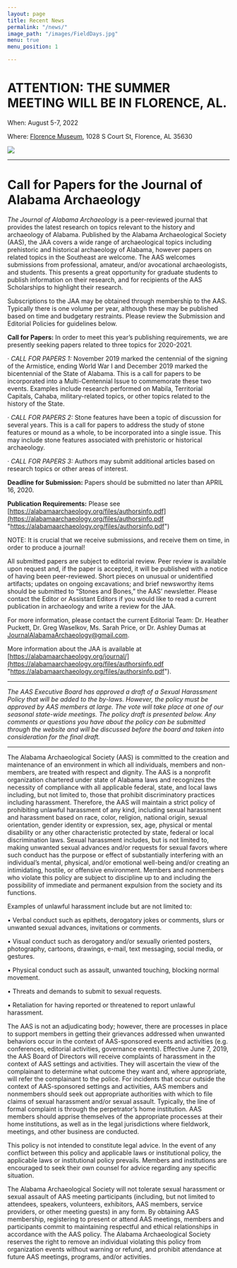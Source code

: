 ```yaml
---
layout: page
title: Recent News
permalink: "/news/"
image_path: "/images/FieldDays.jpg"
menu: true
menu_position: 1

---
```

# ATTENTION: THE SUMMER MEETING WILL BE IN FLORENCE, AL.

When: August 5-7, 2022

Where: [Florence Museum](https://www.florencealmuseums.com/landing-page/indianmoundmuseum), 1028 S Court St, Florence, AL 35630

![](/uploads/summer-meeting.jpg)

***

# Call for Papers for the Journal of Alabama Archaeology

_The Journal of Alabama Archaeology_ is a peer-reviewed journal that provides the latest research on topics relevant to the history and archaeology of Alabama. Published by the Alabama Archaeological Society (AAS), the JAA covers a wide range of archaeological topics including prehistoric and historical archaeology of Alabama, however papers on related topics in the Southeast are welcome. The AAS welcomes submissions from professional, amateur, and/or avocational archaeologists, and students. This presents a great opportunity for graduate students to publish information on their research, and for recipients of the AAS Scholarships to highlight their research.

Subscriptions to the JAA may be obtained through membership to the AAS. Typically there is one volume per year, although these may be published based on time and budgetary restraints. Please review the Submission and Editorial Policies for guidelines below.

**Call for Papers:** In order to meet this year’s publishing requirements, we are presently seeking papers related to three topics for 2020-2021.

· _CALL FOR PAPERS 1:_ November 2019 marked the centennial of the signing of the Armistice, ending World War I and December 2019 marked the bicentennial of the State of Alabama. This is a call for papers to be incorporated into a Multi-Centennial Issue to commemorate these two events. Examples include research performed on Mabila, Territorial Capitals, Cahaba, military-related topics, or other topics related to the history of the State.

· _CALL FOR PAPERS 2:_ Stone features have been a topic of discussion for several years. This is a call for papers to address the study of stone features or mound as a whole, to be incorporated into a single issue. This may include stone features associated with prehistoric or historical archaeology.

· _CALL FOR PAPERS 3:_ Authors may submit additional articles based on research topics or other areas of interest.

**Deadline for Submission:** Papers should be submitted no later than APRIL 16, 2020.

**Publication Requirements:** Please see [https://alabamaarchaeology.org/files/authorsinfo.pdf](https://alabamaarchaeology.org/files/authorsinfo.pdf "https://alabamaarchaeology.org/files/authorsinfo.pdf")

NOTE: It is crucial that we receive submissions, and receive them on time, in order to produce a journal!

All submitted papers are subject to editorial review. Peer review is available upon request and, if the paper is accepted, it will be published with a notice of having been peer-reviewed. Short pieces on unusual or unidentified artifacts; updates on ongoing excavations; and brief newsworthy items should be submitted to “Stones and Bones,” the AAS’ newsletter. Please contact the Editor or Assistant Editors if you would like to read a current publication in archaeology and write a review for the JAA.

For more information, please contact the current Editorial Team: Dr. Heather Puckett, Dr. Greg Waselkov, Ms. Sarah Price, or Dr. Ashley Dumas at [JournalAlabamaArchaeology@gmail.com](mailto:JournalAlabamaArchaeology@gmail.com).

More information about the JAA is available at [https://alabamaarchaeology.org/journal/](https://alabamaarchaeology.org/files/authorsinfo.pdf "https://alabamaarchaeology.org/files/authorsinfo.pdf").

***

_The AAS Executive Board has approved a draft of a Sexual Harassment Policy that will be added to the by-laws. However, the policy must be approved by AAS members at large. The vote will take place at one of our seasonal state-wide meetings. The policy draft is presented below. Any comments or questions you have about the policy can be submitted through the website and will be discussed before the board and taken into consideration for the final draft._

***

The Alabama Archaeological Society (AAS) is committed to the creation and maintenance of an environment in which all individuals, members and non-members, are treated with respect and dignity. The AAS is a nonprofit organization chartered under state of Alabama laws and recognizes the necessity of compliance with all applicable federal, state, and local laws including, but not limited to, those that prohibit discriminatory practices including harassment. Therefore, the AAS will maintain a strict policy of prohibiting unlawful harassment of any kind, including sexual harassment and harassment based on race, color, religion, national origin, sexual orientation, gender identity or expression, sex, age, physical or mental disability or any other characteristic protected by state, federal or local discrimination laws. Sexual harassment includes, but is not limited to, making unwanted sexual advances and/or requests for sexual favors where such conduct has the purpose or effect of substantially interfering with an individual’s mental, physical, and/or emotional well-being and/or creating an intimidating, hostile, or offensive environment. Members and nonmembers who violate this policy are subject to discipline up to and including the possibility of immediate and permanent expulsion from the society and its functions.

Examples of unlawful harassment include but are not limited to:

• Verbal conduct such as epithets, derogatory jokes or comments, slurs or unwanted sexual advances, invitations or comments.

• Visual conduct such as derogatory and/or sexually oriented posters, photography, cartoons, drawings, e-mail, text messaging, social media, or gestures.

• Physical conduct such as assault, unwanted touching, blocking normal movement.

• Threats and demands to submit to sexual requests.

• Retaliation for having reported or threatened to report unlawful harassment.

The AAS is not an adjudicating body; however, there are processes in place to support members in getting their grievances addressed when unwanted behaviors occur in the context of AAS-sponsored events and activities (e.g. conferences, editorial activities, governance events). Effective June 7, 2019, the AAS Board of Directors will receive complaints of harassment in the context of AAS settings and activities. They will ascertain the view of the complainant to determine what outcome they want and, where appropriate, will refer the complainant to the police. For incidents that occur outside the context of AAS-sponsored settings and activities, AAS members and nonmembers should seek out appropriate authorities with which to file claims of sexual harassment and/or sexual assault. Typically, the line of formal complaint is through the perpetrator’s home institution. AAS members should apprise themselves of the appropriate processes at their home institutions, as well as in the legal jurisdictions where fieldwork, meetings, and other business are conducted.

This policy is not intended to constitute legal advice. In the event of any conflict between this policy and applicable laws or institutional policy, the applicable laws or institutional policy prevails. Members and institutions are encouraged to seek their own counsel for advice regarding any specific situation.

The Alabama Archaeological Society will not tolerate sexual harassment or sexual assault of AAS meeting participants (including, but not limited to attendees, speakers, volunteers, exhibitors, AAS members, service providers, or other meeting guests) in any form. By obtaining AAS membership, registering to present or attend AAS meetings, members and participants commit to maintaining respectful and ethical relationships in accordance with the AAS policy. The Alabama Archaeological Society reserves the right to remove an individual violating this policy from organization events without warning or refund, and prohibit attendance at future AAS meetings, programs, and/or activities.